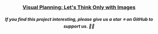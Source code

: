 <h3 align="center">
  <a href="https://arxiv.org/abs/2505.11409">
    Visual Planning: Let's Think Only with Images
  </a>
</h3>
<h5 align="center"> If you find this project interesting, please give us a star ⭐ on GitHub to support us. 🙏🙏 </h2>
